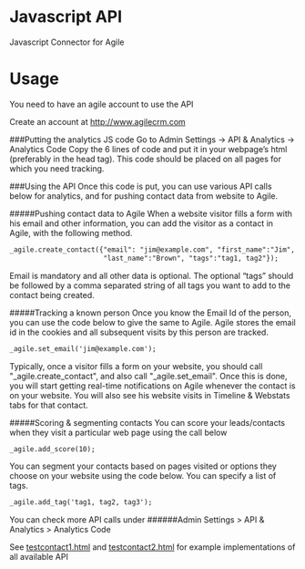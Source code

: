 # Javascript API
Javascript Connector for Agile

# Usage
You need to have an agile account to use the API

Create an account at http://www.agilecrm.com

###Putting the analytics JS code
Go to Admin Settings -> API & Analytics -> Analytics Code
Copy the 6 lines of code and put it in your webpage’s html (preferably in the head tag).
This code should be placed on all pages for which you need tracking.

###Using the API
Once this code is put, you can use various API calls below for analytics, and for pushing
contact data from website to Agile. 

#####Pushing contact data to Agile
When a website visitor fills a form with his email and other information, you can add the 
visitor as a contact in Agile, with the following method.
```html
_agile.create_contact({"email": "jim@example.com", "first_name":"Jim",
					   "last_name":"Brown", "tags":"tag1, tag2"});
```
Email is mandatory and all other data is optional. The optional “tags” should be followed 
by a comma separated string of all tags you want to add to the contact being created.

#####Tracking a known person
Once you know the Email Id of the person, you can use the code below to give the same to Agile.
Agile stores the email id in the cookies and all subsequent visits by this person are tracked.
```html
_agile.set_email('jim@example.com');
```
Typically, once a visitor fills a form on your website, you should call  "_agile.create_contact",
and also call "_agile.set_email".
Once this is done, you will start getting real-time notifications on Agile whenever the contact
is on your website. You will also see his website visits in Timeline & Webstats tabs for that contact.

#####Scoring & segmenting contacts 
You can score your leads/contacts when they visit a particular web page using the call below
```html
_agile.add_score(10);
```
You can segment your contacts based on pages visited or options they choose on your website using
the code below. You can specify a list of tags.
```html
_agile.add_tag('tag1, tag2, tag3');
```
You can check more API calls under 
######Admin Settings > API & Analytics > Analytics Code

See [testcontact1.html](https://github.com/agilecrm/javascript-api/blob/master/testcontact1.html) and [testcontact2.html](https://github.com/agilecrm/javascript-api/blob/master/testcontact2.html) for example implementations of all available API
